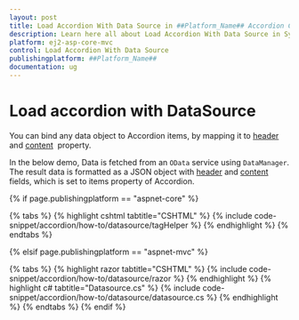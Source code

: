 ```yaml
---
layout: post
title: Load Accordion With Data Source in ##Platform_Name## Accordion Control | Syncfusion
description: Learn here all about Load Accordion With Data Source in Syncfusion ##Platform_Name## Accordion control of Syncfusion Essential JS 2 and more.
platform: ej2-asp-core-mvc
control: Load Accordion With Data Source
publishingplatform: ##Platform_Name##
documentation: ug
---
```



# Load accordion with DataSource

You can bind any data object to Accordion items, by mapping it to [header](https://help.syncfusion.com/cr/aspnetcore-js2/Syncfusion.EJ2.Navigations.AccordionAccordionItem.html#Syncfusion_EJ2_Navigations_AccordionAccordionItem_Header) and [content](https://help.syncfusion.com/cr/aspnetcore-js2/Syncfusion.EJ2.Navigations.AccordionAccordionItem.html#Syncfusion_EJ2_Navigations_AccordionAccordionItem_Content)&nbsp; property.

In the below demo, Data is fetched from an `OData` service using `DataManager`. The result data is formatted as a JSON object with [header](https://help.syncfusion.com/cr/aspnetcore-js2/Syncfusion.EJ2.Navigations.AccordionAccordionItem.html#Syncfusion_EJ2_Navigations_AccordionAccordionItem_Header) and [content](https://help.syncfusion.com/cr/aspnetcore-js2/Syncfusion.EJ2.Navigations.AccordionAccordionItem.html#Syncfusion_EJ2_Navigations_AccordionAccordionItem_Content) fields, which is set to items property of Accordion.

{% if page.publishingplatform == "aspnet-core" %}

{% tabs %}
{% highlight cshtml tabtitle="CSHTML" %}
{% include code-snippet/accordion/how-to/datasource/tagHelper %}
{% endhighlight %}
{% endtabs %}

{% elsif page.publishingplatform == "aspnet-mvc" %}

{% tabs %}
{% highlight razor tabtitle="CSHTML" %}
{% include code-snippet/accordion/how-to/datasource/razor %}
{% endhighlight %}
{% highlight c# tabtitle="Datasource.cs" %}
{% include code-snippet/accordion/how-to/datasource/datasource.cs %}
{% endhighlight %}
{% endtabs %}
{% endif %}

